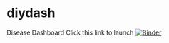 # diydash
Disease Dashboard
Click this link to launch [![Binder](https://mybinder.org/badge_logo.svg)](https://mybinder.org/v2/gh/yashram987/diydash/main?labpath=voila%2Frender%2FDashboard.ipynb)

